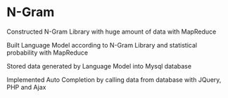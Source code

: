 # N-Gram
Constructed N-Gram Library with huge amount of data with MapReduce

Built Language Model according to N-Gram Library and statistical probability with MapReduce

Stored data generated by Language Model into Mysql database

Implemented Auto Completion by calling data from database with JQuery, PHP and Ajax
